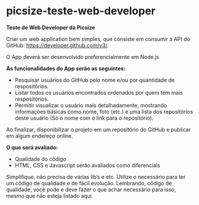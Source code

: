 # picsize-teste-web-developer

**Teste de Web Developer da Picsize**

Criar um web application bem simples, que consiste em consumir a API do GitHub: https://developer.github.com/v3/.

O App deverá ser desenvolvido preferencialmente em Node.js

**As funcionalidades do App serão as seguintes:**

- Pesquisar usuários do GitHub pelo nome e/ou por quantidade de respositórios.
- Listar todos os usuários encontrados ordenados por quem tem mais respositórios.
- Permitir visualizar o usuário mais detalhadamente, mostrando informações básicas como nome, foto (etc.) e uma lista dos repositórios deste usuário (Só o nome com o link para o repositório).

Ao finalizar, disponibilizar o projeto em um repositório do GitHub e publicar em algum endereço online.

**O que será avaliado:**

- Qualidade do código
- HTML, CSS e Javascript serão avaliados como diferenciais

Simplifique, não precisa de várias lib’s e etc. Utilize o necessário para ter um código de qualidade e de fácil evolução.
Lembrando, código de qualidade, você pode e deve fazer o que achar necessário para isso, mesmo que não esteja listado aqui.

